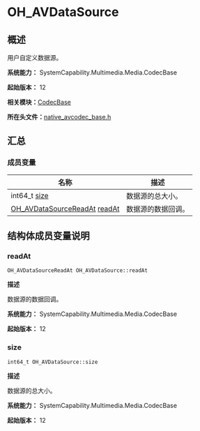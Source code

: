 # OH_AVDataSource


## 概述

用户自定义数据源。

**系统能力：** SystemCapability.Multimedia.Media.CodecBase

**起始版本：** 12

**相关模块：**[CodecBase](_codec_base.md)

**所在头文件：**[native_avcodec_base.h](native__avcodec__base_8h.md)


## 汇总


### 成员变量

| 名称 | 描述 | 
| -------- | -------- |
| int64_t [size](#size) | 数据源的总大小。  | 
| [OH_AVDataSourceReadAt](_codec_base.md#oh_avdatasourcereadat) [readAt](#readat) | 数据源的数据回调。  | 


## 结构体成员变量说明


### readAt

```
OH_AVDataSourceReadAt OH_AVDataSource::readAt
```

**描述**

数据源的数据回调。

**系统能力：** SystemCapability.Multimedia.Media.CodecBase

**起始版本：** 12


### size

```
int64_t OH_AVDataSource::size
```

**描述**

数据源的总大小。

**系统能力：** SystemCapability.Multimedia.Media.CodecBase

**起始版本：** 12
